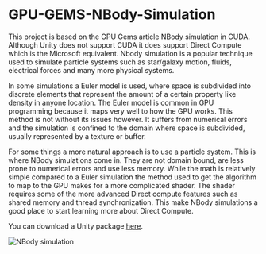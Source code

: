 # GPU-GEMS-NBody-Simulation


This project is based on the GPU Gems article NBody simulation in CUDA. Although Unity does not support CUDA it does support Direct Compute which is the Microsoft equivalent. Nbody simulation is a popular technique used to simulate particle systems such as star/galaxy motion, fluids, electrical forces and many more physical systems.


In some simulations a Euler model is used, where space is subdivided into discrete elements that represent the amount of a certain property like density in anyone location. The Euler model is common in GPU programming because it maps very well to how the GPU works. This method is not without its issues however. It suffers from numerical errors and the simulation is confined to the domain where space is subdivided, usually represented by a texture or buffer.

For some things a more natural approach is to use a particle system. This is where NBody simulations come in. They are not domain bound, are less prone to numerical errors and use less memory. While the math is relatively simple compared to a Euler simulation the method used to get the algorithm to map to the GPU makes for a more complicated shader. The shader requires some of the more advanced Direct compute features such as shared memory and thread synchronization. This make NBody simulations a good place to start learning more about Direct Compute.

You can download a Unity package [here](https://app.box.com/s/qowlutyoph9gwk9xtxd67guzoemsufin).

![NBody simulation](https://static.wixstatic.com/media/1e04d5_283a6a7ecb3a433bbc7f8d094870b13e~mv2.jpg/v1/fill/w_550,h_550,al_c,q_80,usm_0.66_1.00_0.01/1e04d5_283a6a7ecb3a433bbc7f8d094870b13e~mv2.jpg)
